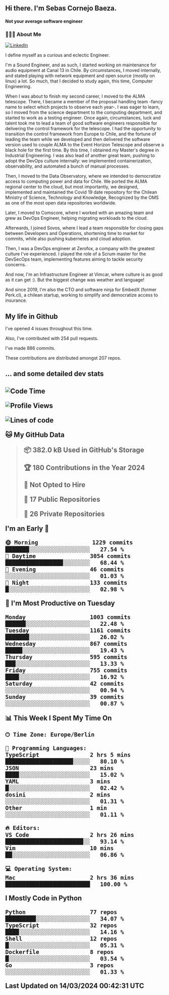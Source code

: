 <h2> Hi there.  I'm Sebas Cornejo Baeza.</h2>
<h4> Not your average software engineer</h4>
<h3> 👨🏻‍💻 About Me </h3>
<a href="http://linkedin.com/in/sebastian-cornejo-baeza/"><img alt="LinkedIn" src="https://img.shields.io/badge/Sebas%20Cornejo%20-informational?style=appveyor&logo=linkedin"></a>


I define myself as a curious and eclectic Engineer.

I'm a Sound Engineer, and as such, I started working on maintenance for audio equipment at Canal 13 in Chile.
By circumstances, I moved internally, and stated playing with network equipment and open source (mostly on linux) 
a lot. So much, that I decided to study again, this time, Computer Engineering.

When I was about to finish my second career, I moved to the ALMA telescope. There, I became a member of the proposal handling team
-fancy name to select which projects to observe each year-. 
I was eager to learn, so I moved from the science department to the computing department, and started to work as 
a testing engineer. Once again, circumstances, luck and talent took me to lead a team of good software engineers 
responsible for delivering the control framework for the telescope. I had the opportunity to transition the control framework from
Europe to Chile, and the fortune of leading the team while we developed and then delivered the software
version used to couple ALMA to the Event Horizon Telescope and observe a black hole for the first time.
By this time, I obtained my Master's degree in Industrial Engineering.
I was also lead of another great team, pushing to adopt the DevOps culture internally: we implemented containerization, observability, and automated a bunch of manual processes.

Then, I moved to the Data Observatory, where we intended to democratize access to computing power
and data for Chile. We ported the ALMA regional center to the cloud, but most importantly, we designed, implemented
and maintained the Covid 19 date repository for the Chilean Ministry of Science, Technology and Knowledge, Recognized by the OMS as one of the most open
data repositories worldwide.

Later, I moved to Comscore, where I worked with an amazing team and grew as DevOps Engineer, helping migrating workloads to the cloud.

Afterwards, I joined Sovos, where I lead a team responsible for closing gaps between Developers and Operations, shortening time to market for commits, while
also pushing kubernetes and cloud adoption.

Then, I was a DevOps engineer at Zerofox, a company with the greatest culture I've experienced. I played the role of a Scrum master for the DevSecOps team,
implementing features aiming to tackle security concerns.

And now, I'm an Infrastructure Engineer at Vimcar, where culture is as good as it can get :). But the biggest change was weather and language!
 
And since 2019, I'm also the CTO and software ninja for EmbedX (former Perk.cl), a chilean startup, working to simplify and democratize access to insurance.

<h2> My life in Github </h2>

I've opened 4 issues throughout this time.

Also, I've contributed with 254 pull requests.

I've made 886 commits.

These contributions are distributed amongst 207 repos.

<h2>... and some detailed dev stats<h2>

<!--START_SECTION:waka-->
![Code Time](http://img.shields.io/badge/Code%20Time-693%20hrs%2056%20mins-blue)

![Profile Views](http://img.shields.io/badge/Profile%20Views-12-blue)

![Lines of code](https://img.shields.io/badge/From%20Hello%20World%20I%27ve%20Written-1.3%20million%20lines%20of%20code-blue)

**🐱 My GitHub Data** 

> 📦 382.0 kB Used in GitHub's Storage 
 > 
> 🏆 180 Contributions in the Year 2024
 > 
> 🚫 Not Opted to Hire
 > 
> 📜 17 Public Repositories 
 > 
> 🔑 26 Private Repositories 
 > 
**I'm an Early 🐤** 

```text
🌞 Morning                1229 commits        ███████░░░░░░░░░░░░░░░░░░   27.54 % 
🌆 Daytime                3054 commits        █████████████████░░░░░░░░   68.44 % 
🌃 Evening                46 commits          ░░░░░░░░░░░░░░░░░░░░░░░░░   01.03 % 
🌙 Night                  133 commits         █░░░░░░░░░░░░░░░░░░░░░░░░   02.98 % 
```
📅 **I'm Most Productive on Tuesday** 

```text
Monday                   1003 commits        ██████░░░░░░░░░░░░░░░░░░░   22.48 % 
Tuesday                  1161 commits        ███████░░░░░░░░░░░░░░░░░░   26.02 % 
Wednesday                867 commits         █████░░░░░░░░░░░░░░░░░░░░   19.43 % 
Thursday                 595 commits         ███░░░░░░░░░░░░░░░░░░░░░░   13.33 % 
Friday                   755 commits         ████░░░░░░░░░░░░░░░░░░░░░   16.92 % 
Saturday                 42 commits          ░░░░░░░░░░░░░░░░░░░░░░░░░   00.94 % 
Sunday                   39 commits          ░░░░░░░░░░░░░░░░░░░░░░░░░   00.87 % 
```


📊 **This Week I Spent My Time On** 

```text
🕑︎ Time Zone: Europe/Berlin

💬 Programming Languages: 
TypeScript               2 hrs 5 mins        ████████████████████░░░░░   80.10 % 
JSON                     23 mins             ████░░░░░░░░░░░░░░░░░░░░░   15.02 % 
YAML                     3 mins              █░░░░░░░░░░░░░░░░░░░░░░░░   02.42 % 
dosini                   2 mins              ░░░░░░░░░░░░░░░░░░░░░░░░░   01.31 % 
Other                    1 min               ░░░░░░░░░░░░░░░░░░░░░░░░░   01.11 % 

🔥 Editors: 
VS Code                  2 hrs 26 mins       ███████████████████████░░   93.14 % 
Vim                      10 mins             ██░░░░░░░░░░░░░░░░░░░░░░░   06.86 % 

💻 Operating System: 
Mac                      2 hrs 36 mins       █████████████████████████   100.00 % 
```

**I Mostly Code in Python** 

```text
Python                   77 repos            █████████░░░░░░░░░░░░░░░░   34.07 % 
TypeScript               32 repos            ████░░░░░░░░░░░░░░░░░░░░░   14.16 % 
Shell                    12 repos            █░░░░░░░░░░░░░░░░░░░░░░░░   05.31 % 
Dockerfile               8 repos             █░░░░░░░░░░░░░░░░░░░░░░░░   03.54 % 
Go                       3 repos             ░░░░░░░░░░░░░░░░░░░░░░░░░   01.33 % 
```




 Last Updated on 14/03/2024 00:42:31 UTC
<!--END_SECTION:waka-->
